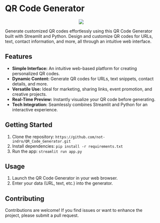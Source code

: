 # QR Code Generator

<p align="center">
  <img src="https://github.com/not-indro/QR_Code_Generator/blob/main/QR.png">
</p>

Generate customized QR codes effortlessly using this QR Code Generator built with Streamlit and Python. Design and customize QR codes for URLs, text, contact information, and more, all through an intuitive web interface.

## Features

- **Simple Interface:** An intuitive web-based platform for creating personalized QR codes.
- **Dynamic Content:** Generate QR codes for URLs, text snippets, contact details, and more.
- **Versatile Use:** Ideal for marketing, sharing links, event promotion, and creative projects.
- **Real-Time Preview:** Instantly visualize your QR code before generating.
- **Tech Integration:** Seamlessly combines Streamlit and Python for an interactive experience.

## Getting Started

1. Clone the repository: `https://github.com/not-indro/QR_Code_Generator.git`
2. Install dependencies: `pip install -r requirements.txt`
3. Run the app: `streamlit run app.py`

## Usage

1. Launch the QR Code Generator in your web browser.
2. Enter your data (URL, text, etc.) into the generator.

## Contributing

Contributions are welcome! If you find issues or want to enhance the project, please submit a pull request.
